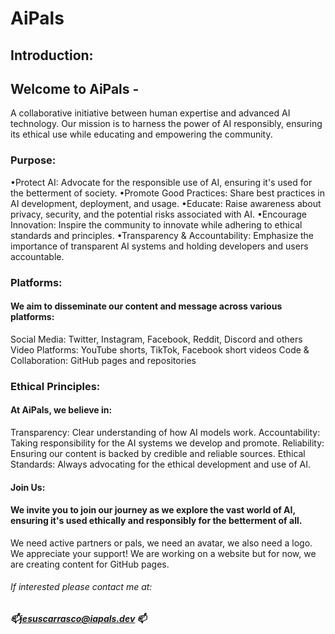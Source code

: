 # AiPals
## Introduction:

## Welcome to AiPals - 
A collaborative initiative between human expertise and advanced AI technology. Our mission is to harness the power of AI responsibly, ensuring its ethical use while educating and empowering the community.

### Purpose:

•Protect AI: Advocate for the responsible use of AI, ensuring it's used for the betterment of society.
•Promote Good Practices: Share best practices in AI development, deployment, and usage.
•Educate: Raise awareness about privacy, security, and the potential risks associated with AI.
•Encourage Innovation: Inspire the community to innovate while adhering to ethical standards and principles.
•Transparency & Accountability: Emphasize the importance of transparent AI systems and holding developers and users accountable.

### Platforms:

#### We aim to disseminate our content and message across various platforms:

Social Media: Twitter, Instagram, Facebook, Reddit, Discord and others
Video Platforms: YouTube shorts, TikTok, Facebook short videos
Code & Collaboration: GitHub pages and repositories


### Ethical Principles:

#### At AiPals, we believe in:

Transparency: Clear understanding of how AI models work.
Accountability: Taking responsibility for the AI systems we develop and promote.
Reliability: Ensuring our content is backed by credible and reliable sources.
Ethical Standards: Always advocating for the ethical development and use of AI.

#### Join Us:

#### We invite you to join our journey as we explore the vast world of AI, ensuring it's used ethically and responsibly for the betterment of all.
We need active partners or pals, we need an avatar, we also need a logo. We appreciate your support! We are working on a website but for now, we are creating content for GitHub pages.
###### If interested please contact me at:   
##### 📫jesuscarrasco@iapals.dev 📫
